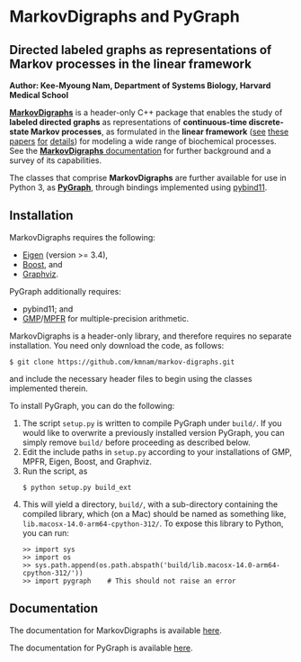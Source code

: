 # MarkovDigraphs and PyGraph

## Directed labeled graphs as representations of Markov processes in the linear framework

**Author: Kee-Myoung Nam, Department of Systems Biology, Harvard Medical School**

[**MarkovDigraphs**](https://kmnam.github.io/markov-digraphs/)
is a header-only C++ package that enables the study of **labeled directed
graphs** as representations of **continuous-time discrete-state Markov
processes**, as formulated in the
**linear framework** ([see](https://journals.plos.org/plosone/article?id=10.1371/journal.pone.0036321) [these](https://link.springer.com/article/10.1007/s11538-013-9884-8) [papers](https://bmcbiol.biomedcentral.com/articles/10.1186/s12915-014-0102-4) [for](https://royalsocietypublishing.org/doi/10.1098/rsfs.2022.0013) [details](https://www.frontiersin.org/articles/10.3389/fcell.2023.1233808/abstract))
for modeling a wide range of biochemical processes. See the
[**MarkovDigraphs** documentation](https://kmnam.github.io/markov-digraphs/)
for further background and a survey of its capabilities.  

The classes that comprise **MarkovDigraphs** are further available for use in
Python 3, as [**PyGraph**](https://kmnam.github.io/pygraph-docs/_build/html/), through 
bindings implemented using [pybind11](https://pybind11.readthedocs.io/en/stable/).

## Installation

MarkovDigraphs requires the following:
- [Eigen](https://eigen.tuxfamily.org/index.php?title=Main_Page) (version >= 3.4),
- [Boost](https://www.boost.org/), and
- [Graphviz](https://www.graphviz.org/).

PyGraph additionally requires:
- pybind11; and
- [GMP](https://gmplib.org)/[MPFR](https://mpfr.org) for multiple-precision
  arithmetic.

MarkovDigraphs is a header-only library, and therefore requires no separate
installation. You need only download the code, as follows:
```
$ git clone https://github.com/kmnam/markov-digraphs.git
```
and include the necessary header files to begin using the classes implemented
therein. 

To install PyGraph, you can do the following:
1. The script ``setup.py`` is written to compile PyGraph under ``build/``.
   If you would like to overwrite a previously installed version PyGraph, you
   can simply remove ``build/`` before proceeding as described below. 
2. Edit the include paths in ``setup.py`` according to your installations of 
   GMP, MPFR, Eigen, Boost, and Graphviz.
3. Run the script, as 
   ```
   $ python setup.py build_ext
   ```
4. This will yield a directory, ``build/``, with a sub-directory containing
   the compiled library, which (on a Mac) should be named as something like,
   ``lib.macosx-14.0-arm64-cpython-312/``. To expose this library to Python, 
   you can run:
   ```
   >> import sys
   >> import os
   >> sys.path.append(os.path.abspath('build/lib.macosx-14.0-arm64-cpython-312/'))
   >> import pygraph    # This should not raise an error
   ```

## Documentation

The documentation for MarkovDigraphs is available [here](https://kmnam.github.io/markov-digraphs/).

The documentation for PyGraph is available [here](https://kmnam.github.io/pygraph-docs/_build/html/).
